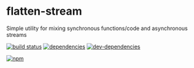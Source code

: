 # flatten-stream
Simple utility for mixing synchronous functions/code and asynchronous streams

[![build status](https://travis-ci.org/zenflow/flatten-stream.svg?branch=master)](https://travis-ci.org/zenflow/flatten-stream?branch=master)
[![dependencies](https://david-dm.org/zenflow/flatten-stream.svg)](https://david-dm.org/zenflow/flatten-stream)
[![dev-dependencies](https://david-dm.org/zenflow/flatten-stream/dev-status.svg)](https://david-dm.org/zenflow/flatten-stream#info=devDependencies)

[![npm](https://nodei.co/npm/flatten-stream.svg?downloads=true&downloadRank=true&stars=true)](https://www.npmjs.com/package/flatten-stream)
